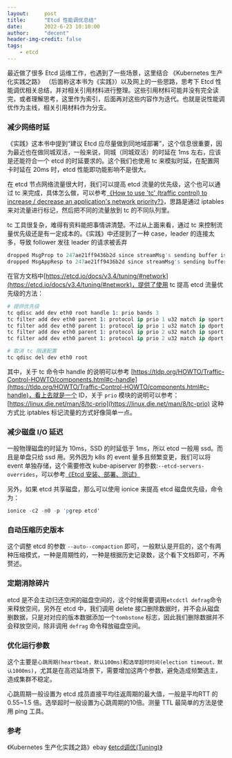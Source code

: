```yaml
---
layout:     post
title:      "Etcd 性能调优总结"
date:       2022-6-23 10:10:00
author:     "decent"
header-img-credit: false
tags:
    - etcd
---
```


最近做了很多 Etcd 运维工作，也遇到了一些场景，这里结合 《Kubernetes 生产化实践之路》 （后面称这本书为《实践》）以及网上的一些思路，思考下 Etcd 性能调优相关总结，并对相关引用材料进行整理。这些引用材料可能并没有完全读完，或者理解思考，这里作为索引，后面再对这些内容作为迭代。也就是说性能调优作为主线，相关引用材料作为分支。

### 减少网络时延
《实践》这本书中提到“建议 Etcd 应尽量做到同地域部署”，这个信息很重要，因为最近也在做同城双活，一般来说，同城（同城双活）的时延在 1ms 左右，应该是还能符合一个 etcd 的时延要求的。这个我们也使用 tc 来模拟时延，在配置网卡时延在 20ms 时，etcd 性能即功能影响不是很大。 

在 etcd 节点网络流量很大时，我们可以提高 etcd 流量的优先级，这个也可以通过 tc 来完成，具体怎么做，可以参考[《How to use 'tc' (traffic control) to increase / decrease an application's network priority?》](https://www.reddit.com/r/linuxquestions/comments/5vsvnr/how_to_use_tc_traffic_control_to_increase/)，思路是通过 iptables 来对流量进行标记，然后把不同的流量放到 tc 的不同队列里。

tc 工具很复杂，难得有资料能把事情讲清楚。不过从上面来看，通过 tc 来控制流量优先级还是有一定成本的。《实践》中还提到了一种 case，leader 的连接太多，导致 follower 发往 leader 的请求被丢弃
```s
dropped MsgProp to 247ae21ff9436b2d since streamMsg's sending buffer is full
dropped MsgAppResp to 247ae21ff9436b2d since streamMsg's sending buffer is full
```

在官方文档中[https://etcd.io/docs/v3.4/tuning/#network](https://etcd.io/docs/v3.4/tuning/#network)，提供了使用 tc 提高 etcd 流量优先级的方法：

```s
# 提供优先级
tc qdisc add dev eth0 root handle 1: prio bands 3
tc filter add dev eth0 parent 1: protocol ip prio 1 u32 match ip sport 2380 0xffff flowid 1:1
tc filter add dev eth0 parent 1: protocol ip prio 1 u32 match ip dport 2380 0xffff flowid 1:1
tc filter add dev eth0 parent 1: protocol ip prio 2 u32 match ip sport 2379 0xffff flowid 1:1
tc filter add dev eth0 parent 1: protocol ip prio 2 u32 match ip dport 2379 0xffff flowid 1:1

# 取消 tc 限速配置
tc qdisc del dev eth0 root
```
其中，关于 tc 命令中 handle 的说明可以参考 [https://tldp.org/HOWTO/Traffic-Control-HOWTO/components.html#c-handle](https://tldp.org/HOWTO/Traffic-Control-HOWTO/components.html#c-handle)，看上去就是一个 ID，关于 `prio` 模块的说明可以参考：[https://linux.die.net/man/8/tc-prio](https://linux.die.net/man/8/tc-prio)
这种方式比 iptables 标记流量的方式好像简单一点。


### 减少磁盘 I/O 延迟
一般物理磁盘的时延为 10ms，SSD 的时延低于 1ms，所以 etcd 一般用 ssd。而且是单盘只给 ssd 用。另外因为 k8s 的 event 量多且频繁变更，我们可以将 event 单独存储，这个需要修改 kube-apiserver 的参数:`--etcd-servers-overrides`，可以参考[《Etcd 安装、部署、测试》](https://loverhythm1990.github.io/2021/08/28/etcd-hello/)

另外，如果 etcd 共享磁盘，那么可以使用 ionice 来提高 etcd 磁盘优先级，命令为：
```s
ionice -c2 -n0 -p 'pgrep etcd'
```

### 自动压缩历史版本
这个调整 etcd 的参数 `--auto--compaction` 即可，一般默认是开启的，这个有两种压缩模式，一种是周期性的，一种是根据历史记录数，这个看下文档即可，不再赘述。

### 定期消除碎片
etcd 是不会主动归还空闲的磁盘空间的，这个时候需要调用`etcdctl defrag`命令来释放空间，另外在 etcd 中，我们调用 delete 接口删除数据时，并不会从磁盘删数据，只是对对应的版本数据添加一个`tombstone` 标志，因此我们删除数据并不会释放空间，除非调用 `defrag` 命令释放磁盘空间。

### 优化运行参数
这个主要是`心跳周期(heartbeat，默认100ms)`和`选举超时时间(election timeout，默认1000ms)`，尤其是在高迟延场景下，需要增加这两个参数，避免造成频繁选主，造成集群不稳定。

心跳周期一般设置为 etcd 成员直接平均往返周期的最大值，一般是平均RTT 的 0.55~1.5 倍。选举超时一般设置为心跳周期的10倍。测量 TTL 最简单的方法是使用 ping 工具。

### 参考
《Kubernetes 生产化实践之路》ebay
[《etcd调优(Tuning)》](https://zhuanlan.zhihu.com/p/29806621)